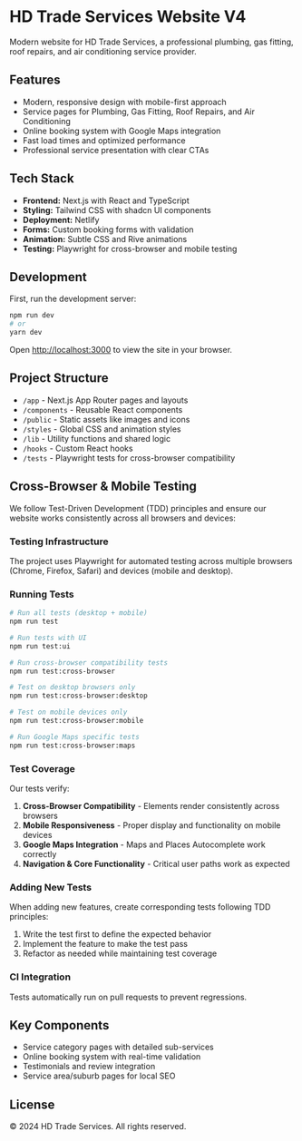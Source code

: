 # HD Trade Services Website V4

Modern website for HD Trade Services, a professional plumbing, gas fitting, roof repairs, and air conditioning service provider.

## Features

- Modern, responsive design with mobile-first approach
- Service pages for Plumbing, Gas Fitting, Roof Repairs, and Air Conditioning
- Online booking system with Google Maps integration
- Fast load times and optimized performance
- Professional service presentation with clear CTAs

## Tech Stack

- **Frontend:** Next.js with React and TypeScript
- **Styling:** Tailwind CSS with shadcn UI components
- **Deployment:** Netlify
- **Forms:** Custom booking forms with validation
- **Animation:** Subtle CSS and Rive animations
- **Testing:** Playwright for cross-browser and mobile testing

## Development

First, run the development server:

```bash
npm run dev
# or
yarn dev
```

Open [http://localhost:3000](http://localhost:3000) to view the site in your browser.

## Project Structure

- `/app` - Next.js App Router pages and layouts
- `/components` - Reusable React components
- `/public` - Static assets like images and icons
- `/styles` - Global CSS and animation styles
- `/lib` - Utility functions and shared logic
- `/hooks` - Custom React hooks
- `/tests` - Playwright tests for cross-browser compatibility

## Cross-Browser & Mobile Testing

We follow Test-Driven Development (TDD) principles and ensure our website works consistently across all browsers and devices:

### Testing Infrastructure

The project uses Playwright for automated testing across multiple browsers (Chrome, Firefox, Safari) and devices (mobile and desktop).

### Running Tests

```bash
# Run all tests (desktop + mobile)
npm run test

# Run tests with UI
npm run test:ui

# Run cross-browser compatibility tests
npm run test:cross-browser

# Test on desktop browsers only
npm run test:cross-browser:desktop

# Test on mobile devices only
npm run test:cross-browser:mobile

# Run Google Maps specific tests
npm run test:cross-browser:maps
```

### Test Coverage

Our tests verify:

1. **Cross-Browser Compatibility** - Elements render consistently across browsers
2. **Mobile Responsiveness** - Proper display and functionality on mobile devices
3. **Google Maps Integration** - Maps and Places Autocomplete work correctly
4. **Navigation & Core Functionality** - Critical user paths work as expected

### Adding New Tests

When adding new features, create corresponding tests following TDD principles:

1. Write the test first to define the expected behavior
2. Implement the feature to make the test pass
3. Refactor as needed while maintaining test coverage

### CI Integration

Tests automatically run on pull requests to prevent regressions.

## Key Components

- Service category pages with detailed sub-services
- Online booking system with real-time validation
- Testimonials and review integration
- Service area/suburb pages for local SEO

## License

© 2024 HD Trade Services. All rights reserved.

